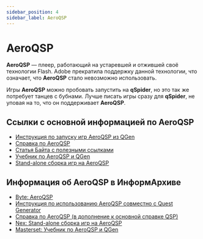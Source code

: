 ```yaml
---
sidebar_position: 4
sidebar_label: AeroQSP
---
```

# AeroQSP

**AeroQSP** — плеер, работающий на устаревшей и отжившей своё технологии Flash. Adobe прекратила поддержку данной технологии, что означает, что **AeroQSP** стало невозможно использовать.

Игры **AeroQSP** можно пробовать запустить на **qSpider**, но это так же потребует танцев с бубнами. Лучше писать игры сразу для **qSpider**, не уповая на то, что он поддерживает **AeroQSP**.

## Ссылки с основной информацией по AeroQSP

* [Инструкция по запуску игр AeroQSP из QGen](https://qsp.org/misc/aero/readme.txt)
* [Справка по AeroQSP](https://qsp.org/misc/aero/help.htm)
* [Статья Байта с полезными ссылками](https://qsp.org/index.php?option=com_content&view=article&id=115%3Aaeroqsp&catid=41%3A2009-02-20-13-27-44&Itemid=56)
* [Учебник по AeroQSP и QGen](https://qsp.org/index.php?option=com_content&view=article&id=95&Itemid=56)
* [Stand-alone сборка игр на AeroQSP](https://qsp.org/index.php?option=com_content&view=article&id=117&Itemid=56)

## Информация об AeroQSP в ИнформАрхиве

* [Byte: AeroQSP](https://aleksversus.github.io/howdo_faq/docs/informarch/aeroqsp/wit/)
* [Инструкция по использованию AeroQSP совместно с Quest Generator](https://aleksversus.github.io/howdo_faq/docs/informarch/aeroqsp/aeroqsp_instr)
* [Справка по AeroQSP (в дополнение к основной справке QSP)](https://aleksversus.github.io/howdo_faq/docs/informarch/aeroqsp/aeroqsp_help)
* [Nex: Stand-alone сборка игр на AeroQSP](https://aleksversus.github.io/howdo_faq/docs/informarch/aeroqsp/standalone_aeroqsp)
* [Masterset: Учебник по AeroQSP и QGen](https://aleksversus.github.io/howdo_faq/docs/informarch/aeroqsp/guidebook)
